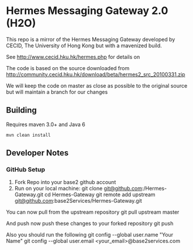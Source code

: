 # Hermes Messaging Gateway 2.0 (H2O)

This repo is a mirror of the Hermes Messaging Gateway developed by 
CECID, The University of Hong Kong but with a mavenized build.

See http://www.cecid.hku.hk/hermes.php for details on 

The code is based on the source downloaded from 
http://community.cecid.hku.hk/download/beta/hermes2_src_20100331.zip

We will keep the code on master as close as possible to the original
source but will maintain a branch for our changes

## Building

Requires maven 3.0+  and Java 6
	
	mvn clean install

## Developer Notes

### GitHub Setup
1. Fork Repo into your base2 github account
2. Run on your local machine:
		git clone git@github.com:<github-username>/Hermes-Gateway.git
		cd Hermes-Gateway
		git remote add upstream git@github.com:base2Services/Hermes-Gateway.git

You can now pull from the upstream repository
	git pull upstream master
	
And push now push these changes to your forked repository
	git push
	
Also you should run the following
    git config --global user.name "Your Name"
    git config --global user.email <your_email>@base2services.com